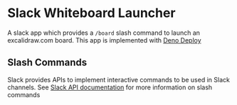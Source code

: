# Slack Whiteboard Launcher

A slack app which provides a `/board` slash command to launch an excalidraw.com board. This app is implemented with [Deno Deploy](https://deno.com/deploy)

## Slash Commands

Slack provides APIs to implement interactive commands to be used in Slack channels. See [Slack API documentation](https://api.slack.com/interactivity/slash-commands) for more information on slash commands
